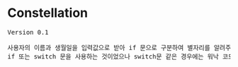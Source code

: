 # Constellation
<pre>Version 0.1<br>
사용자의 이름과 생월일을 입력값으로 받아 if 문으로 구분하여 별자리를 알려주는 프로그램.
if 또는 switch 문을 사용하는 것이었으나 switch문 같은 경우에는 워낙 코드가 길어질것으로 생각되어 if 문을 사용함.
</pre>

